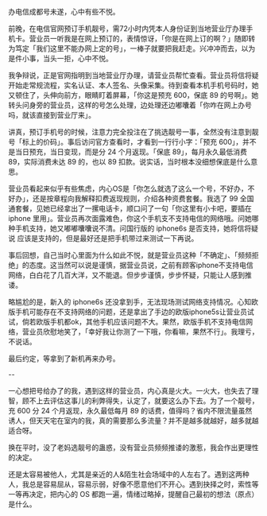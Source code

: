 办电信成都号未遂，心中有些不悦。

前晚，在电信官网预订手机靓号，需72小时内凭本人身份证到当地营业厅办理手机卡。营业员一听我是在网上预订的，表情惊讶，「你是在网上订的啊？」随即转为笃定「我们这里不能办网上定的号」，一棒子就要把我赶走。兴冲冲而去，以为是件小事，当头一拒，心中不悦。

我争辩说，正是官网指明到当地营业厅办理，请营业员帮忙查看。营业员将信将疑开始走常规流程，实名认证、本人签名、头像采集。待到查看本机手机号码时，她又顿住了，头伸向前方，眼睛盯着屏幕，「你这是预充 600，保底 89 的号啊」。她转头问身旁的营业员，这样的号怎么处理，边处理还边嘟囔着「你咋在网上办号吗，就该直接到营业厅来」。

讲真，预订手机号的时候，注意力完全投注在了挑选靓号一事，全然没有注意到靓号「标上的价码」。事后访问官方查看时，才看到一行行小字：「预充 600」，并不是当日预充，当日变现，而是分 24 个月返现。「保底 89」，每月永久最低消费 89，实际消费未达 89 的，也以 89 扣款。说实话，当时根本没细想保底是什么意思。

营业员看起来似乎有些焦虑，内心OS是「你怎么就选了这么一个号，不好办，不好办」，还是按章程向我解释扣费返现规则，介绍各种资费套餐。我选了 99 全国通套餐，见她已经拿出了一摞电话卡，顺口问了一句「你这里有小卡吧，要插在 iphone 里用」。营业员再次面露难色，你这个手机支不支持电信的网络哦。问她哪种手机支持，她又嘟嘟囔囔说不清。问国行版的 iphone6s 是否支持，她将信将疑说 应该是支持的，但是最好还是把手机带过来测试一下再说。

事后回想，自己当时心里面为什么如此不悦，就是营业员这种「不确定」、「频频拒绝」的态度。这当然可以说是谨慎，据营业员说，之前有顾客iphone不支持电信网络，白白花了几百大洋，又不能退。但步步谨慎，步步怀疑，只能让人感到推诿。

略尴尬的是，新入的 iphone6s 还没拿到手，无法现场测试网络支持情况。心知欧版手机可能存在不支持网络的问题，还是拿出了手边的欧版iphone5s让营业员试试，倘若欧版手机都ok，其他手机应该问题不大。果然，欧版手机不支持电信网络，营业员欣慰地笑了，「幸好我让你测了一下哦，你看嘛，果然不行」。我理亏，不说话。

最后约定，等拿到了新机再来办号。



--



一心想把号给办了的我，遇到这样的营业员，内心真是火大。一火大，也失去了理智，顾不上去评估这事儿的利弊得失，认定了，就要这么办下去。为了一个靓号，充 600 分 24 个月返现，永久最低每月 89 的话费，值得吗？省内不限流量虽然诱人，但天天宅在室内的我，真的需要那么多流量？并不是越多就越好，越多就越适合呀。



换在平时，没了老妈选靓号的蛊惑，没有营业员频频推诿的激惹，我会作出更理性的决定。



还是太容易被他人，尤其是亲近的人&陌生社会场域中的人左右了。遇到这两种人，我总是容易屈从，容易示弱，好像不愿意他们不开心。遇到抉择之时，索性等一等再决定，把内心的 OS 都跑一遍，情绪过略掉，提醒自己最初的想法（原点）是什么。